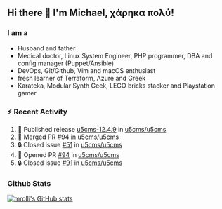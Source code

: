 ## Hi there 👋 I'm Michael, χάρηκα πολύ!

<!--
**mrolli/mrolli** is a ✨ _special_ ✨ repository because its `README.md` (this file) appears on your GitHub profile.

Here are some ideas to get you started:

- 🔭 I’m currently working on ...
- 🌱 I’m currently learning ...
- 👯 I’m looking to collaborate on ...
- 🤔 I’m looking for help with ...
- 💬 Ask me about ...
- 📫 How to reach me: ...
- 😄 Pronouns: ...
- ⚡ Fun fact: ...
-->

### I am a
- Husband and father
- Medical doctor, Linux System Engineer, PHP programmer, DBA and config manager (Puppet/Ansible)
- DevOps, Git/Github, Vim and macOS enthusiast
- fresh learner of Terraform, Azure and Greek
- Karateka, Modular Synth Geek, LEGO bricks stacker and Playstation gamer 

### :zap: Recent Activity

<!--START_SECTION:activity-->
1. 🚀 Published release [u5cms-12.4.9](https://github.com/u5cms/u5cms/releases/tag/v12.4.9) in [u5cms/u5cms](https://github.com/u5cms/u5cms)
2. 🎉 Merged PR [#94](https://github.com/u5cms/u5cms/pull/94) in [u5cms/u5cms](https://github.com/u5cms/u5cms)
3. 🔒 Closed issue [#51](https://github.com/u5cms/u5cms/issues/51) in [u5cms/u5cms](https://github.com/u5cms/u5cms)
4. 💪 Opened PR [#94](https://github.com/u5cms/u5cms/pull/94) in [u5cms/u5cms](https://github.com/u5cms/u5cms)
5. 🔒 Closed issue [#91](https://github.com/u5cms/u5cms/issues/91) in [u5cms/u5cms](https://github.com/u5cms/u5cms)
<!--END_SECTION:activity-->

### Github Stats
[![mrolli's GitHub stats](https://github-readme-stats.vercel.app/api?username=mrolli&count_private=true&show_icons=true&theme=transparent)](https://github.com/anuraghazra/github-readme-stats)  
<!-- [![mrolli's Top Langs](https://github-readme-stats.vercel.app/api/top-langs/?username=mrolli&count_private=true&theme=onedark&hide=c%2B%2B,c,html,cmake,makefile&layout=compact)](https://github.com/anuraghazra/github-readme-stats) -->
